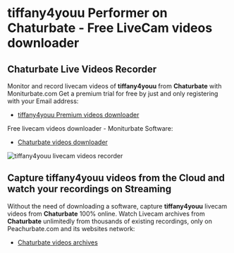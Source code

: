 # tiffany4youu Performer on Chaturbate - Free LiveCam videos downloader

## Chaturbate Live Videos Recorder

Monitor and record livecam videos of **tiffany4youu** from **Chaturbate** with Moniturbate.com
Get a premium trial for free by just and only registering with your Email address:
* [tiffany4youu Premium videos downloader](https://moniturbate.com/request-demo-licence-key.html)

Free livecam videos downloader - Moniturbate Software:
* [Chaturbate videos downloader](https://moniturbate.com/moniturbate-download-software.html)

![tiffany4youu livecam videos recorder](https://peachurnet.com/templates/moniturbate-software.png)


## Capture tiffany4youu videos from the Cloud and watch your recordings on Streaming

Without the need of downloading a software, capture **tiffany4youu** livecam videos from **Chaturbate** 100% online.
Watch Livecam archives from **Chaturbate** unlimitedly from thousands of existing recordings, only on Peachurbate.com and its websites network:
* [Chaturbate videos archives](https://peachurnet.com/)